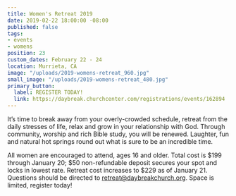 ```yaml
---
title: Women's Retreat 2019
date: 2019-02-22 18:00:00 -08:00
published: false
tags:
- events
- womens
position: 23
custom_dates: February 22 - 24
location: Murrieta, CA
image: "/uploads/2019-womens-retreat_960.jpg"
small_image: "/uploads/2019-womens-retreat_480.jpg"
primary_button:
  label: REGISTER TODAY!
  link: https://daybreak.churchcenter.com/registrations/events/162894
---
```


It’s time to break away from your overly-crowded schedule, retreat from the daily stresses of life, relax and grow in your relationship with God. Through community, worship and rich Bible study, you will be renewed. Laughter, fun and natural hot springs round out what is sure to be an incredible time. 

All women are encouraged to attend, ages 16 and older. Total cost is $199 through January 20; $50 non-refundable deposit secures your spot and locks in lowest rate. Retreat cost increases to $229 as of January 21. Questions should be directed to retreat@daybreakchurch.org. Space is limited, register today!  
